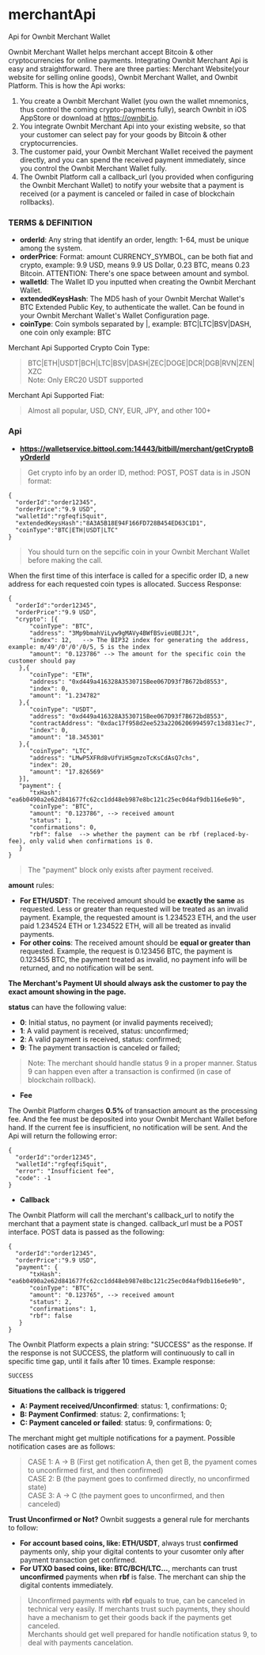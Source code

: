 # merchantApi
Api for Ownbit Merchant Wallet

Ownbit Merchant Wallet helps merchant accept Bitcoin & other cryptocurrencies for online payments. Integrating Ownbit Merchant Api is easy and straightforward. There are three parties: Merchant Website(your website for selling online goods), Ownbit Merchant Wallet, and Ownbit Platform. This is how the Api works:

1. You create a Ownbit Merchant Wallet (you own the wallet mnemonics, thus control the coming crypto-payments fully), search Ownbit in iOS AppStore or download at https://ownbit.io.
2. You integrate Ownbit Merchant Api into your existing website, so that your customer can select pay for your goods by Bitcoin & other cryptocurrencies.
3. The customer paid, your Ownbit Merchant Wallet received the payment directly, and you can spend the received payment immediately, since you control the Ownbit Merchant Wallet fully.
4. The Ownbit Platform call a callback_url (you provided when configuring the Ownbit Merchant Wallet) to notify your website that a payment is received (or a payment is canceled or failed in case of blockchain rollbacks).

### TERMS & DEFINITION

- **orderId**: Any string that identify an order, length: 1-64, must be unique among the system.
- **orderPrice**: Format: amount CURRENCY_SYMBOL, can be both fiat and crypto, example: 9.9 USD, means 9.9 US Dollar, 0.23 BTC, means 0.23 Bitcoin. ATTENTION: There's one space between amount and symbol.
- **walletId**: The Wallet ID you inputted when creating the Ownbit Merchant Wallet.
- **extendedKeysHash**: The MD5 hash of your Ownbit Merchat Wallet's BTC Extended Public Key, to authenticate the wallet. Can be found in your Ownbit Merchant Wallet's Wallet Configuration page.
- **coinType**: Coin symbols separated by |, example: BTC|LTC|BSV|DASH, one coin only example: BTC

Merchant Api Supported Crypto Coin Type: 
> BTC|ETH|USDT|BCH|LTC|BSV|DASH|ZEC|DOGE|DCR|DGB|RVN|ZEN|XZC   
> Note: Only ERC20 USDT supported

Merchant Api Supported Fiat: 
> Almost all popular, USD, CNY, EUR, JPY, and other 100+

### Api

- **https://walletservice.bittool.com:14443/bitbill/merchant/getCryptoByOrderId** 
> Get crypto info by an order ID, method: POST, POST data is in JSON format:

```
{
  "orderId":"order12345", 
  "orderPrice":"9.9 USD", 
  "walletId":"rgfeqfi5quit", 
  "extendedKeysHash":"8A3A5B18E94F166FD728B454ED63C1D1", 
  "coinType":"BTC|ETH|USDT|LTC"
}
```

> You should turn on the sepcific coin in your Ownbit Merchant Wallet before making the call.

When the first time of this interface is called for a specific order ID, a new address for each requested coin types is allocated. Success Response:

```
{
  "orderId":"order12345", 
  "orderPrice":"9.9 USD", 
  "crypto": [{
      "coinType": "BTC",
      "address": "3Mp9bmahViLyw9gMAVy4BWfBSvieUBEJJt",
      "index": 12,   --> The BIP32 index for generating the address, example: m/49'/0'/0'/0/5, 5 is the index
      "amount": "0.123786" --> The amount for the specific coin the customer should pay
   },{
      "coinType": "ETH",
      "address": "0xd449a416328A3530715Bee067D93f7B672bd8553",
      "index": 0,
      "amount": "1.234782"
   },{
      "coinType": "USDT",
      "address": "0xd449a416328A3530715Bee067D93f7B672bd8553",
      "contractAddress": "0xdac17f958d2ee523a2206206994597c13d831ec7",
      "index": 0,
      "amount": "18.345301"
   },{
      "coinType": "LTC",
      "address": "LMwP5XFRd8vUfViH5gmzoTcKsCdAsQ7chs",
      "index": 20,
      "amount": "17.826569"
   }],
   "payment": {
      "txHash": "ea6b0490a2e62d841677fc62cc1dd48eb987e8bc121c25ec0d4af9db116e6e9b",
      "coinType": "BTC",
      "amount": "0.123786", --> received amount 
      "status": 1,
      "confirmations": 0,
      "rbf": false  --> whether the payment can be rbf (replaced-by-fee), only valid when confirmations is 0.
   }
}
```

> The "payment" block only exists after payment received.

**amount** rules:
- **For ETH/USDT**: The received amount should be **exactly the same** as requested. Less or greater than requested will be treated as an invalid payment. Example, the requested amount is 1.234523 ETH, and the user paid 1.234524 ETH or 1.234522 ETH, will all be treated as invalid payments.
- **For other coins**: The received amount should be **equal or greater than** requested. Example, the request is 0.123456 BTC, the payment is 0.123455 BTC, the payment treated as invalid, no payment info will be returned, and no notification will be sent.

**The Merchant's Payment UI should always ask the customer to pay the exact amount showing in the page.**

**status** can have the following value:
- **0**: Initial status, no payment (or invalid payments received);
- **1**: A valid payment is received, status: unconfirmed;
- **2**: A valid payment is received, status: confirmed;
- **9**: The payment transaction is canceled or failed;

> Note: The merchant should handle status 9 in a proper manner. Status 9 can happen even after a transaction is confirmed (in case of blockchain rollback).

- **Fee**

The Ownbit Platform charges **0.5%** of transaction amount as the processing fee. And the fee must be deposited into your Ownbit Merchant Wallet before hand. If the current fee is insufficient, no notification will be sent. And the Api will return the following error:

```
{
  "orderId":"order12345", 
  "walletId":"rgfeqfi5quit", 
  "error": "Insufficient fee",
  "code": -1
}
```

- **Callback**

The Ownbit Platform will call the merchant's callback_url to notify the merchant that a payment state is changed. callback_url must be a POST interface. POST data is passed as the following:

```
{
  "orderId":"order12345", 
  "orderPrice":"9.9 USD", 
  "payment": {
      "txHash": "ea6b0490a2e62d841677fc62cc1dd48eb987e8bc121c25ec0d4af9db116e6e9b",
      "coinType": "BTC",
      "amount": "0.123765", --> received amount 
      "status": 2,
      "confirmations": 1,
      "rbf": false
   }
}
```

The Ownbit Platform expects a plain string: "SUCCESS" as the response. If the response is not SUCCESS, the platform will continuously to call in specific time gap, until it fails after 10 times. Example response:

```
SUCCESS
```

**Situations the callback is triggered** 
- **A: Payment received/Unconfirmed**: status: 1, confirmations: 0;
- **B: Payment Confirmed**: status: 2, confirmations: 1;
- **C: Payment canceled or failed**: status: 9, confirmations: 0;

The merchant might get multiple notifications for a payment. Possible notification cases are as follows:

> CASE 1: A -> B (First get notification A, then get B, the pyament comes to unconfirmed first, and then confirmed)  
> CASE 2: B (the payment goes to confirmed directly, no unconfirmed state)  
> CASE 3: A -> C (the payment goes to unconfirmed, and then canceled)    

**Trust Unconfirmed or Not?**
Ownbit suggests a general rule for merchants to follow:
- **For account based coins, like: ETH/USDT**, always trust **confirmed** payments only, ship your digital contents to your cusomter only after payment transaction get confirmed.
- **For UTXO based coins, like: BTC/BCH/LTC...**, merchants can trust **unconfirmed** payments when **rbf** is false. The merchant can ship the digital contents immediately.

> Unconfirmed payments with **rbf** equals to true, can be canceled in technical very easily. If merchants trust such payments, they should have a mechanism to get their goods back if the payments get canceled.  
> Merchants should get well prepared for handle notification status 9, to deal with payments cancelation.






